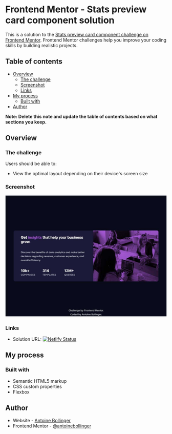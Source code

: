 # Frontend Mentor - Stats preview card component solution

This is a solution to the [Stats preview card component challenge on Frontend Mentor](https://www.frontendmentor.io/challenges/stats-preview-card-component-8JqbgoU62). Frontend Mentor challenges help you improve your coding skills by building realistic projects. 

## Table of contents

- [Overview](#overview)
  - [The challenge](#the-challenge)
  - [Screenshot](#screenshot)
  - [Links](#links)
- [My process](#my-process)
  - [Built with](#built-with)
- [Author](#author)

**Note: Delete this note and update the table of contents based on what sections you keep.**

## Overview

### The challenge

Users should be able to:

- View the optimal layout depending on their device's screen size

### Screenshot

![](./images/preview.jpg)

### Links

- Solution URL: [![Netlify Status](https://api.netlify.com/api/v1/badges/f114e019-1cce-4510-b211-2fd1d394bac1/deploy-status)](https://ab-stats-preview-card-component-main.netlify.app/)

## My process

### Built with

- Semantic HTML5 markup
- CSS custom properties
- Flexbox

## Author

- Website - [Antoine Bollinger](https://antoinebollinger.github.io/)
- Frontend Mentor - [@antoinebollinger](https://www.frontendmentor.io/profile/antoinebollinger)
